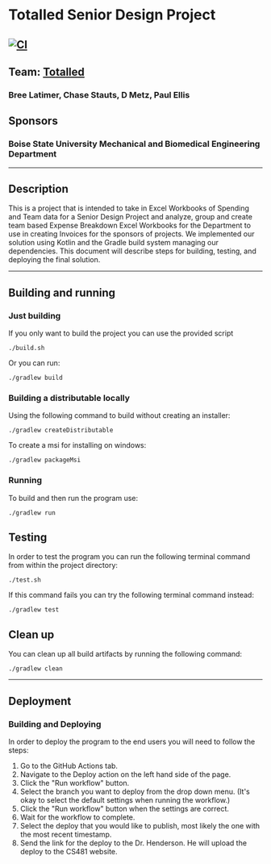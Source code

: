 # Totalled Senior Design Project
[![CI](https://github.com/cs481-ekh/s23-totalled/actions/workflows/ci.yml/badge.svg)](https://github.com/cs481-ekh/s23-totalled/actions/workflows/ci.yml)
---

## Team: [Totalled](https://cs481-ekh.github.io/s23-totalled/)
### Bree Latimer, Chase Stauts, D Metz, Paul Ellis
## Sponsors
### Boise State University Mechanical and Biomedical Engineering Department

---

## Description

This is a project that is intended to take in Excel Workbooks of Spending and Team data for a Senior Design
Project and analyze, group and create team based Expense Breakdown Excel Workbooks for the Department to use
in creating Invoices for the sponsors of projects. We implemented our solution using Kotlin and the Gradle
build system managing our dependencies. This document will describe steps for building, testing, and deploying
the final solution.

--- 

## Building and running
### Just building
If you only want to build the project you can use the provided script
```console
./build.sh
```
Or you can run:
```console
./gradlew build
```

### Building a distributable locally
Using the following command to build without creating an installer:
```console
./gradlew createDistributable
```

To create a msi for installing on windows:
```console
./gradlew packageMsi
```

### Running
To build and then run the program use:
```console
./gradlew run
```

## Testing

In order to test the program you can run the following terminal command from within the project directory:

```console
./test.sh
```

If this command fails you can try the following terminal command instead:

```console
./gradlew test
```

## Clean up

You can clean up all build artifacts by running the following command:

```console
./gradlew clean
```

---

## Deployment

### Building and Deploying

In order to deploy the program to the end users you will need to follow the steps:

1. Go to the GitHub Actions tab.
2. Navigate to the Deploy action on the left hand side of the page.
3. Click the "Run workflow" button.
4. Select the branch you want to deploy from the drop down menu. (It's okay to select the default settings when running the workflow.)
5. Click the "Run workflow" button when the settings are correct.
6. Wait for the workflow to complete.
7. Select the deploy that you would like to publish, most likely the one with the most recent timestamp.
8. Send the link for the deploy to the Dr. Henderson. He will upload the deploy to the CS481 website.
